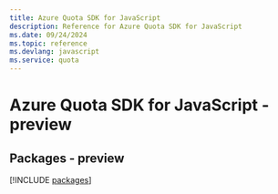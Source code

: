 ```yaml
---
title: Azure Quota SDK for JavaScript
description: Reference for Azure Quota SDK for JavaScript
ms.date: 09/24/2024
ms.topic: reference
ms.devlang: javascript
ms.service: quota
---
```

# Azure Quota SDK for JavaScript - preview
## Packages - preview
[!INCLUDE [packages](quota-index.md)]